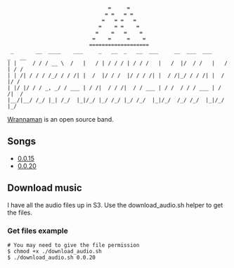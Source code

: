 ```

                                =     =
                               = =   = =
                              =   = =   =
                             =    = =    =
                            =    =   =    =
                           =    =     =    =
                          ===================
 _       __  ____    ___     _   __  _   __  ___     __  ___  ___     _   __
| |     / / / __ \  /   |   / | / / / | / / /   |   /  |/  / /   |   / | / /
| | /| / / / /_/ / / /| |  /  |/ / /  |/ / / /| |  / /|_/ / / /| |  /  |/ /
| |/ |/ / / _, _/ / ___ | / /|  / / /|  / / ___ | / /  / / / ___ | / /|  /
|__/|__/ /_/ |_| /_/  |_|/_/ |_/ /_/ |_/ /_/  |_|/_/  /_/ /_/  |_|/_/ |_/
```
[Wrannaman](https://soundcloud.com/wrannaman) is an open source band.


## Songs
- [0.0.15](https://soundcloud.com/wrannaman/00159a)
- [0.0.20](https://soundcloud.com/wrannaman/0201a)

## Download music
I have all the audio files up in S3. Use the download_audio.sh helper to get the files.

### Get files example

```
# You may need to give the file permission
$ chmod +x ./download_audio.sh
$ ./download_audio.sh 0.0.20
```
